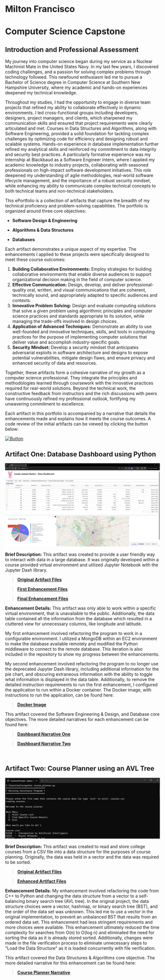# Milton Francisco

# Computer Science Capstone

## Introduction and Professional Assessment

My journey into computer science began during my service as a Nuclear Machinist Mate in the United States Navy. In my last few years, I discovered coding challenges, and a passion for solving complex problems through technology followed. This newfound enthusiasm led me to pursue a Bachelor of Science degree in Computer Science at Southern New Hampshire University, where my academic and hands-on experiences deepened my technical knowledge.

Throughout my studies, I had the opportunity to engage in diverse team projects that refined my ability to collaborate effectively in dynamic environments. I led cross-functional groups including developers, designers, project managers, and clients, which sharpened my communication skills and ensured that project requirements were clearly articulated and met. Courses in Data Structures and Algorithms, along with Software Engineering, provided a solid foundation for tackling complex challenges by optimizing code for efficiency and designing robust and scalable systems. Hands-on experience in database implementation further refined my analytical skills and reinforced my commitment to data integrity and security best practices. A particularly formative experience was my internship at Blackbaud as a Software Engineer Intern, where I applied my academic knowledge to industry projects, collaborating with seasoned professionals on high-impact software development initiatives. This role deepened my understanding of agile methodologies, real-world software lifecycle management, and the importance of a robust security mindset, while enhancing my ability to communicate complex technical concepts to both technical teams and non-technical stakeholders.

This ePortfolio is a collection of artifacts that capture the breadth of my technical proficiency and problem-solving capabilities. The portfolio is organized around three core objectives:

- **Software Design & Engineering**

- **Algorithms & Data Structures**

- **Databases**

Each artifact demonstrates a unique aspect of my expertise. The enhancements I applied to these projects were specifically designed to meet these course outcomes:
1.	**Building Collaborative Environments:** Employ strategies for building collaborative environments that enable diverse audiences to support organizational decision making in the field of computer science.
2.	**Effective Communication:** Design, develop, and deliver professional-quality oral, written, and visual communications that are coherent, technically sound, and appropriately adapted to specific audiences and contexts.
3.	**Innovative Problem Solving:** Design and evaluate computing solutions that solve a given problem using algorithmic principles and computer science practices and standards appropriate to its solution, while managing the trade-offs involved in design choices.
4.	**Application of Advanced Techniques:** Demonstrate an ability to use well-founded and innovative techniques, skills, and tools in computing practices for the purpose of implementing computer solutions that deliver value and accomplish industry-specific goals.
5.	**Security Mindset:** Develop a security mindset that anticipates adversarial exploits in software architecture and designs to expose potential vulnerabilities, mitigate design flaws, and ensure privacy and enhanced security of data and resources.

Together, these artifacts form a cohesive narrative of my growth as a computer science professional. They integrate the principles and methodologies learned through coursework with the innovative practices required for real-world solutions. Beyond the technical work, the constructive feedback from instructors and the rich discussions with peers have continuously refined my professional outlook, fortifying my unwavering commitment to excellence.

Each artifact in this portfolio is accompanied by a narrative that details the enhancements made and explains how it meets the course outcomes. A code review of the initial artifacts can be viewed by clicking the button below:
<br>

[![Button](https://img.shields.io/badge/Code%20Review%20Video-lightgreen?logo=youtube)](https://youtu.be/vRXSZ_k8jTI)

## Artifact One: Database Dashboard using Python

![Dashboard Image](DataDashboard.png)

**Brief Description:** This artifact was created to provide a user friendly way to interact with data in a large database. It was originally developed within a course provided virtual environment and utilized Jupyter Notebook with the Jupyter Dash library.

> [**Original Artifact Files**](https://github.com/milt-francisco/Capstone-Project/blob/main/Original-DataDashboard)

> [**First Enhancement Files**](https://github.com/milt-francisco/Capstone-Project/tree/main/Enhancement%203-DataDashboard)

> [**Final Enhancement Files**](https://github.com/milt-francisco/Capstone-Project/tree/main/Enhancement%203-DataDashboard)

**Enhancement Details:** This artifact was only able to work within a specific virtual environment, that is unavailable to the public. Additionally, the data table contained all the information from the database which resulted in a cluttered view for unnecessary columns, like longitude and latitude. 

My first enhancement involved refactoring the program to work in a configurable environment. I utilized a MongoDB within an EC2 environment to make the database available remotely and modified the Python middleware to connect to the remote database. This iteration is also included in the repository to show my progress between the enhancements.

My second enhancement involved refactoring the program to no longer use the deprecated Jupyter Dash library, including additional information for the pie chart, and obscuring extraneous information with the ability to toggle what information is displayed in the data table. Additionally, to remove the detailed instruction requirements to run the first enhancement, I configured the application to run within a Docker container. The Docker image, with instructions to run the application, can be found here: 

> [**Docker Image**](https://hub.docker.com/r/miltfrancisco/cs499-capstone) 

This artifact covered the Software Engineering & Design, and Database core objectives. The more detailed narratives for each enhancement can be found here: 
> [**Dashboard Narrative One**](https://github.com/milt-francisco/Capstone-Project/blob/main/DataDashboard_Narrative1.pdf)

> [**Dashboard Narrative Two**](https://github.com/milt-francisco/Capstone-Project/blob/main/DataDashboard_Narrative2.pdf)
<br>

## Artifact Two: Course Planner using an AVL Tree

![Course Planner Image](CoursePlanner.png)

**Brief Description:** This artifact was created to read and store college courses from a CSV file into a data structure for the purposes of course planning. Originally, the data was held in a vector and the data was required to be sorted. 

> [**Original Artifact Files**](https://github.com/milt-francisco/Capstone-Project/blob/main/Original-CoursePlanner)

> [**Enhanced Artifact Files**](https://github.com/milt-francisco/Capstone-Project/tree/main/Enhancement%202-CoursePlanner)

**Enhancement Details:** My enhancement involved refactoring the code from C++ to Python and changing the data structure from a vector to a self-balancing binary search tree (AVL tree). In the original project, the data structure choices were a vector, hashmap, or binary search tree (BST), and the order of the data set was unknown. This led me to use a vector in the original implementation, to prevent an unbalanced BST that results from an ordered data set. This enhancement had less stringent requirements and more choices were available. This enhancement ultimately reduced the time complexity for searches from O(n) to O(log n) and eliminated the need for sorting the data as it is already stored sorted. Additionally, changes were made in the file verification process to eliminate unnecessary steps to "Load the Data Structure" as it is loaded concurrently with file verification.

This artifact covered the Data Structures & Algorithms core objective. The more detailed narrative for this enhancement can be found here: 
> [**Course Planner Narrative**](https://github.com/milt-francisco/Capstone-Project/blob/main/CoursePlanner_Narrative.pdf)


